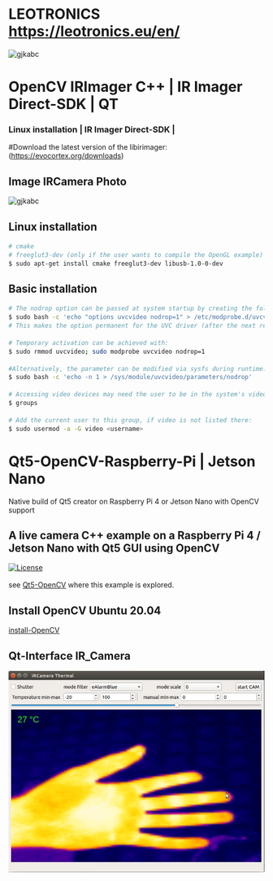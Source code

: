 
# LEOTRONICS https://leotronics.eu/en/
![gjkabc](https://leotronics.eu/templates/rt_horizon/custom/images/leotronics/logo-leotronics-black-10.jpg)

# OpenCV IRImager C++ | IR Imager Direct-SDK | QT
### Linux installation | IR Imager Direct-SDK |
#Download the latest version of the libirimager: (https://evocortex.org/downloads)

## Image IRCamera Photo
![gjkabc](http://documentation.evocortex.com/libirimager2/html/household.png)


## Linux installation
```bash
# cmake
# freeglut3-dev (only if the user wants to compile the OpenGL example)
$ sudo apt-get install cmake freeglut3-dev libusb-1.0-0-dev
```

## Basic installation
```bash
# The nodrop option can be passed at system startup by creating the following file:
$ sudo bash -c 'echo "options uvcvideo nodrop=1" > /etc/modprobe.d/uvcvideo.conf'
# This makes the option permanent for the UVC driver (after the next reboot).

# Temporary activation can be achieved with:
$ sudo rmmod uvcvideo; sudo modprobe uvcvideo nodrop=1

#Alternatively, the parameter can be modified via sysfs during runtime:
$ sudo bash -c 'echo -n 1 > /sys/module/uvcvideo/parameters/nodrop'

# Accessing video devices may need the user to be in the system's video group. Checking membership can be done with:
$ groups

# Add the current user to this group, if video is not listed there:
$ sudo usermod -a -G video <username>
```

# Qt5-OpenCV-Raspberry-Pi | Jetson Nano 
Native build of Qt5 creator on Raspberry Pi 4 or Jetson Nano with OpenCV support
## A live camera C++ example on a Raspberry Pi 4 / Jetson Nano with Qt5 GUI using OpenCV <br/> 
[![License](https://img.shields.io/badge/License-Apache%202.0-blue.svg)](https://opensource.org/licenses/Apache-2.0)<br/><br/>
see [Qt5-OpenCV](https://qengineering.eu/install-qt5-with-opencv-on-raspberry-pi-4.html) where this example is explored. 

## Install OpenCV Ubuntu 20.04
[install-OpenCV](https://vitux.com/opencv_ubuntu/)

## Qt-Interface IR_Camera
![gjkabc](https://github.com/werasaimon/IRCamera_OpenCV__QtWidget/blob/main/image/thermal_img.png)
